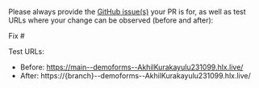 Please always provide the [GitHub issue(s)](../issues) your PR is for, as well as test URLs where your change can be observed (before and after):

Fix #<gh-issue-id>

Test URLs:
- Before: https://main--demoforms--AkhilKurakayulu231099.hlx.live/
- After: https://{branch}--demoforms--AkhilKurakayulu231099.hlx.live/
